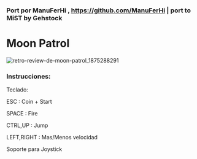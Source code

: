 ### Port por ManuFerHi , https://github.com/ManuFerHi | port to MiST by Gehstock

# Moon Patrol

![retro-review-de-moon-patrol_1875288291](https://user-images.githubusercontent.com/31018768/70373683-920d9900-18ea-11ea-9789-be5205f911ea.jpg)

### Instrucciones:

Teclado:

ESC         : Coin + Start

SPACE       : Fire

CTRL,UP     : Jump

LEFT,RIGHT  : Mas/Menos velocidad

Soporte para Joystick
